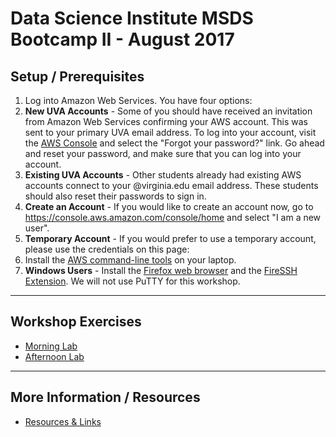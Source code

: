 # Data Science Institute MSDS Bootcamp II - August 2017

## Setup / Prerequisites
1. Log into Amazon Web Services. You have four options:
  1. **New UVA Accounts** - Some of you should have received an invitation from Amazon Web Services confirming your AWS account. This was sent to your primary UVA email address. To log into your account, visit the [AWS Console](https://console.aws.amazon.com/) and select the "Forgot your password?" link. Go ahead and reset your password, and make sure that you can log into your account.
  2. **Existing UVA Accounts** - Other students already had existing AWS accounts connect to your @virginia.edu email address. These students should also reset their passwords to sign in.
  3. **Create an Account** - If you would like to create an account now, go to https://console.aws.amazon.com/console/home and select "I am a new user".
  4. **Temporary Account** - If you would prefer to use a temporary account, please use the credentials on this page: 
2. Install the [AWS command-line tools](https://aws.amazon.com/cli/) on your laptop.
3. **Windows Users** - Install the [Firefox web browser](https://www.mozilla.org/en-US/firefox/) and the [FireSSH Extension](https://addons.mozilla.org/en-US/firefox/addon/firessh/). We will not use PuTTY for this workshop.

- - -

## Workshop Exercises
* [Morning Lab](https://github.com/uvasomrc/dsi-workshop/blob/master/am-lab.md)
* [Afternoon Lab](https://github.com/uvasomrc/dsi-workshop/blob/master/pm-lab.md)

- - -

## More Information / Resources
* [Resources & Links](https://github.com/uvasomrc/dsi-workshop/blob/master/resources.md)
